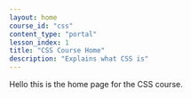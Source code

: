 ```yaml
---
layout: home
course_id: "css"
content_type: "portal"
lesson_index: 1
title: "CSS Course Home"
description: "Explains what CSS is"
---
```


Hello this is the home page for the CSS course.